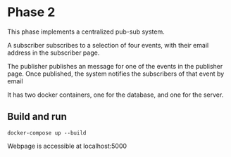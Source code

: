 # Phase 2

This phase implements a centralized pub-sub system.

A subscriber subscribes to a selection of four events, with their email address in the subscriber page.

The publisher publishes an message for one of the events in the publisher page.
Once published, the system notifies the subscribers of that event by email

It has two docker containers, one for the database, and one for the server.

## Build and run

`docker-compose up --build`

Webpage is accessible at localhost:5000